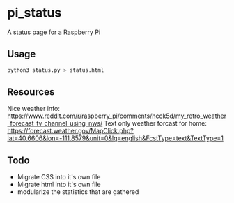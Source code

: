 # pi_status

A status page for a Raspberry Pi

## Usage

````bash
python3 status.py > status.html
````

## Resources

Nice weather info:
<https://www.reddit.com/r/raspberry_pi/comments/hcck5d/my_retro_weather_forecast_tv_channel_using_nws/>
Text only weather forcast for home:
<https://forecast.weather.gov/MapClick.php?lat=40.6606&lon=-111.8579&unit=0&lg=english&FcstType=text&TextType=1>

## Todo

- Migrate CSS into it's own file
- Migrate html into it's own file
- modularize the statistics that are gathered
